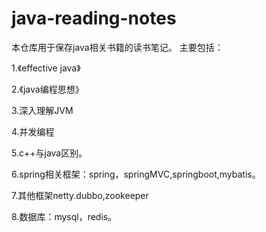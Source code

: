 # java-reading-notes
本仓库用于保存java相关书籍的读书笔记。
主要包括：

1.《effective java》

2.《java编程思想》

3.深入理解JVM

4.并发编程

5.c++与java区别。

6.spring相关框架：spring，springMVC,springboot,mybatis。

7.其他框架netty.dubbo,zookeeper

8.数据库：mysql，redis。
